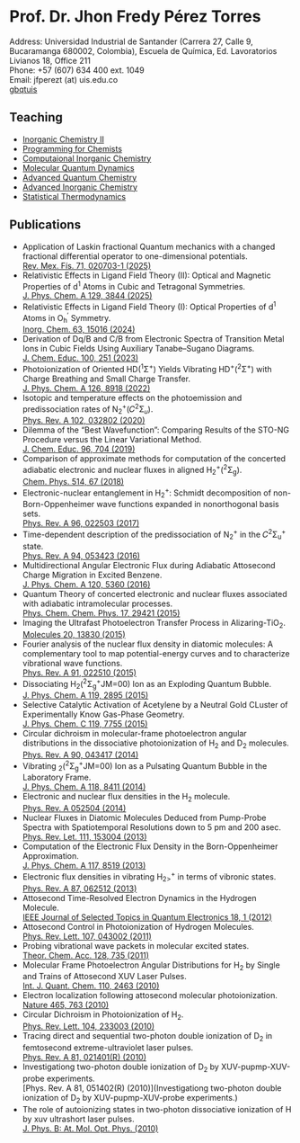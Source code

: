 # Prof. Dr. Jhon Fredy Pérez Torres 
<!--- <p float="center"><img src="/files/jfpt-on-board.jpg" width="100" /></p> --->
Address: Universidad Industrial de Santander (Carrera 27, Calle 9, Bucaramanga 680002,
Colombia), Escuela de Química, Ed. Lavoratorios Livianos 18, Office 211 \
Phone: +57 (607) 634 400 ext. 1049 \
Email: jfperezt (at) uis.edu.co \
[gbqtuis](https://gbqtuis.github.io)

## Teaching
- [Inorganic Chemistry II](ic.md)
- [Programming for Chemists](pfc.md)
- [Computaional Inorganic Chemistry](cic.md)
- [Molecular Quantum Dynamics](mqd.md)
- [Advanced Quantum Chemistry](aqc.md)
- [Advanced Inorganic Chemistry](aic.md)
- [Statistical Thermodynamics](st.md)

## Publications

- Application of Laskin fractional Quantum mechanics with a changed fractional differential operator to one-dimensional potentials.\
  [Rev. Mex. Fís. 71, 020703-1 (2025)](https://doi.org/10.31349/RevMexFis.71.020703)
- Relativistic Effects in Ligand Field Theory (II): Optical and Magnetic Properties of d<sup>1</sup> Atoms in Cubic and Tetragonal Symmetries.\
  [J. Phys. Chem. A 129, 3844 (2025)](https://doi.org/10.1021/acs.jpca.5c01052)
- Relativistic Effects in Ligand Field Theory (I): Optical Properties of d<sup>1</sup> Atoms in O<sub>h</sub><sup>′</sup> Symmetry.\
  [Inorg. Chem. 63, 15016 (2024)](https://doi.org/10.1021/acs.inorgchem.4c01771)
- Derivation of Dq/B and C/B from Electronic Spectra of Transition Metal Ions in Cubic Fields Using Auxiliary Tanabe–Sugano Diagrams.\
  [J. Chem. Educ. 100, 251 (2023)](https://doi.org/10.1021/acs.jchemed.2c00885)
- Photoionization of Oriented HD(<sup>1</sup>Σ<sup>+</sup>) Yields Vibrating HD<sup>+</sup>(<sup>2</sup>Σ<sup>+</sup>) with Charge Breathing and Small Charge Transfer.\
  [J. Phys. Chem. A 126, 8918 (2022)](https://doi.org/10.1021/acs.jpca.2c05050)
- Isotopic and temperature effects on the photoemission and predissociation rates of N<sub>2</sub><sup>+</sup>⁡(𝐶<sup>⁢2</sup>⁢Σ<sub>𝑢</sub>).\
  [Phys. Rev. A 102, 032802 (2020)](https://doi.org/10.1103/PhysRevA.102.032802)
- Dilemma of the “Best Wavefunction”: Comparing Results of the STO-NG Procedure versus the Linear Variational Method.\
  [J. Chem. Educ. 96, 704 (2019)](https://doi.org/10.1021/acs.jchemed.8b00959)
- Comparison of approximate methods for computation of the concerted adiabatic electronic and nuclear fluxes in aligned H<sub>2</sub><sup>+</sup>⁡(<sup>⁢2</sup>⁢Σ<sub>g</sub>).\
  [Chem. Phys. 514, 67 (2018)](https://doi.org/10.1016/j.chemphys.2018.05.026)
- Electronic-nuclear entanglement in H<sub>2</sub><sup>+</sup>: Schmidt decomposition of non-Born-Oppenheimer wave functions expanded in nonorthogonal basis sets.\
  [Phys. Rev. A 96, 022503 (2017)](https://doi.org/10.1103/PhysRevA.96.022503)
- Time-dependent description of the predissociation of N<sub>2</sub><sup>+</sup> in the
  𝐶<sup>2</sup>Σ<sub>u</sub><sup>+</sup> state.\
  [Phys. Rev. A 94, 053423 (2016)](https://doi.org/10.1103/PhysRevA.94.053423)
- Multidirectional Angular Electronic Flux during Adiabatic Attosecond Charge Migration in Excited Benzene.\
  [J. Phys. Chem. A 120, 5360 (2016)](https://doi.org/10.1021/acs.jpca.6b01948)
- Quantum Theory of concerted electronic and nuclear fluxes associated with adiabatic intramolecular processes.\
  [Phys. Chem. Chem. Phys. 17, 29421 (2015)](https://doi.org/10.1039/C5CP03982G)
- Imaging the Ultrafast Photoelectron Transfer Process in Alizaring-TiO<sub>2</sub>.\
  [Molecules 20, 13830 (2015)](https://doi.org/10.3390/molecules200813830)
- Fourier analysis of the nuclear flux density in diatomic molecules: A complementary tool to map potential-energy curves and to
  characterize vibrational wave functions.\
  [Phys. Rev. A 91, 022510 (2015)](https://doi.org/10.1103/PhysRevA.91.022510)
- Dissociating H<sub>2</sub>(<sup>2</sup>Σ<sub>g</sub><sup>+</sup>JM=00) Ion as an Exploding Quantum Bubble.\
  [J. Phys. Chem. A 119, 2895 (2015)](https://doi.org/10.1021/acs.jpca.5b00907)
- Selective Catalytic Activation of Acetylene by a Neutral Gold CLuster of Experimentally Know Gas-Phase Geometry.\
  [J. Phys. Chem. C 119, 7755 (2015)](https://doi.org/10.1021/jp512989q)
- Circular dichroism in molecular-frame photoelectron angular distributions in the dissociative photoionization of H<sub>2</sub> and D<sub>2</sub> molecules.\
  [Phys. Rev. A 90, 043417 (2014)](https://doi.org/10.1103/PhysRevA.90.043417)
- Vibrating <sub>2</sub>(<sup>2</sup>Σ<sub>g</sub><sup>+</sup>JM=00) Ion as a Pulsating Quantum Bubble in the Laboratory Frame.\
  [J. Phys. Chem. A 118, 8411 (2014)](https://doi.org/10.1021/jp5017246)
- Electronic and nuclear flux densities in the H<sub>2</sub> molecule.\
  [Phys. Rev. A 052504 (2014)](https://doi.org/10.1103/PhysRevA.89.052504)
- Nuclear Fluxes in Diatomic Molecules Deduced from Pump-Probe Spectra with Spatiotemporal Resolutions down to 5 pm and 200 asec.\
  [Phys. Rev. Let. 111, 153004 (2013)](https://doi.org/10.1103/PhysRevLett.111.153004)
- Computation of the Electronic Flux Density in the Born-Oppenheimer Approximation.\
  [J. Phys. Chem. A 117, 8519 (2013)](https://doi.org/10.1021/jp4002302)
- Electronic flux densities in vibrating H<sub>2></sub><sup>+</sup> in terms of vibronic states.\
  [Phys. Rev. A 87, 062512 (2013)](https://doi.org/10.1103/PhysRevA.87.062512)
- Attosecond Time-Resolved Electron Dynamics in the Hydrogen Molecule.\
  [IEEE Journal of Selected Topics in Quantum Electronics 18, 1 (2012)](https://doi.org/10.1109/JSTQE.2011.2155624)
- Attosecond Control in Photoionization of Hydrogen Molecules.\
  [Phys. Rev. Lett. 107, 043002 (2011)](https://doi.org/10.1103/PhysRevLett.107.043002)
- Probing vibrational wave packets in molecular excited states.\
  [Theor. Chem. Acc. 128, 735 (2011)](https://doi.org/10.1007/s00214-010-0853-0)
- Molecular Frame Photoelectron Angular Distributions for H<sub>2</sub> by Single and Trains of Attosecond XUV Laser Pulses.\
  [Int. J. Quant. Chem. 110, 2463 (2010)](https://doi.org/10.1002/qua.22586)
- Electron localization following attosecond molecular photoionization.\
  [Nature 465, 763 (2010)](https://doi.org/10.1038/nature09084)
- Circular Dichroism in Photoionization of H<sub>2</sub>.\
  [Phys. Rev. Lett. 104, 233003 (2010)](https://doi.org/10.1103/PhysRevLett.104.233003)
- Tracing direct and sequential two-photon double ionization of D<sub>2</sub> in femtosecond extreme-ultraviolet laser pulses.\
  [Phys. Rev. A 81, 021401(R) (2010)](https://doi.org/10.1103/PhysRevA.81.021401)
- Investigationg two-photon double ionization of D<sub>2</sub> by XUV-pupmp-XUV-probe experiments.\
  [Phys. Rev. A 81, 051402(R) (2010)](Investigationg two-photon double ionization of D<sub>2</sub> by XUV-pupmp-XUV-probe experiments.)
- The role of autoionizing states in two-photon dissociative ionization of H<sub></sub> by xuv ultrashort laser pulses.\
  [J. Phys. B: At. Mol. Opt. Phys. (2010)](https://doi.org/10.1088/0953-4075/43/1/015204)
